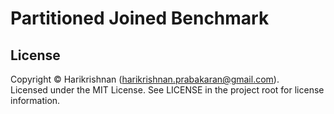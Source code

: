 # Partitioned Joined Benchmark

## License

Copyright © Harikrishnan (harikrishnan.prabakaran@gmail.com).<br />
Licensed under the MIT License. See LICENSE in the project root for license information.
